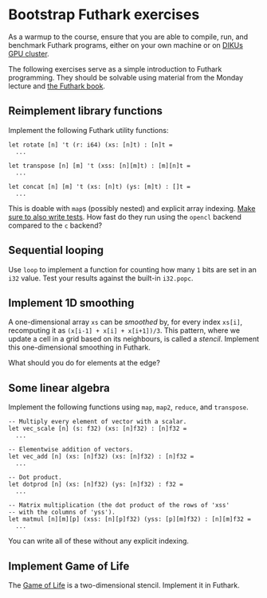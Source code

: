 # Bootstrap Futhark exercises

As a warmup to the course, ensure that you are able to compile, run,
and benchmark Futhark programs, either on your own machine or on
[DIKUs GPU cluster](README.md#practical-information).

The following exercises serve as a simple introduction to Futhark
programming.  They should be solvable using material from the Monday
lecture and [the Futhark book](https://futhark-book.readthedocs.io).

## Reimplement library functions

Implement the following Futhark utility functions:

```
let rotate [n] 't (r: i64) (xs: [n]t) : [n]t =
  ...

let transpose [n] [m] 't (xss: [n][m]t) : [m][n]t =
  ...

let concat [n] [m] 't (xs: [n]t) (ys: [m]t) : []t =
  ...

```

This is doable with `map`s (possibly nested) and explicit array
indexing.  [Make sure to also write
tests](https://futhark-book.readthedocs.io/en/latest/practical-matters.html#testing-and-debugging).
How fast do they run using the `opencl` backend compared to the `c`
backend?

## Sequential looping

Use `loop` to implement a function for counting how many `1` bits are
set in an `i32` value.  Test your results against the built-in
`i32.popc`.

## Implement 1D smoothing

A one-dimensional array `xs` can be *smoothed* by, for every index
`xs[i]`, recomputing it as `(x[i-1] + x[i] + x[i+1])/3`.  This
pattern, where we update a cell in a grid based on its neighbours, is
called a *stencil*.  Implement this one-dimensional smoothing in
Futhark.

What should you do for elements at the edge?

## Some linear algebra

Implement the following functions using `map`, `map2`, `reduce`, and
`transpose`.

```
-- Multiply every element of vector with a scalar.
let vec_scale [n] (s: f32) (xs: [n]f32) : [n]f32 =
  ...

-- Elementwise addition of vectors.
let vec_add [n] (xs: [n]f32) (xs: [n]f32) : [n]f32 =
  ...

-- Dot product.
let dotprod [n] (xs: [n]f32) (ys: [n]f32) : f32 =
  ...

-- Matrix multiplication (the dot product of the rows of 'xss'
-- with the columns of 'yss').
let matmul [n][m][p] (xss: [n][p]f32) (yss: [p][m]f32) : [n][m]f32 =
  ...
```

You can write all of these without any explicit indexing.

## Implement Game of Life

The [Game of
Life](https://en.wikipedia.org/wiki/Conway%27s_Game_of_Life) is a
two-dimensional stencil.  Implement it in Futhark.
